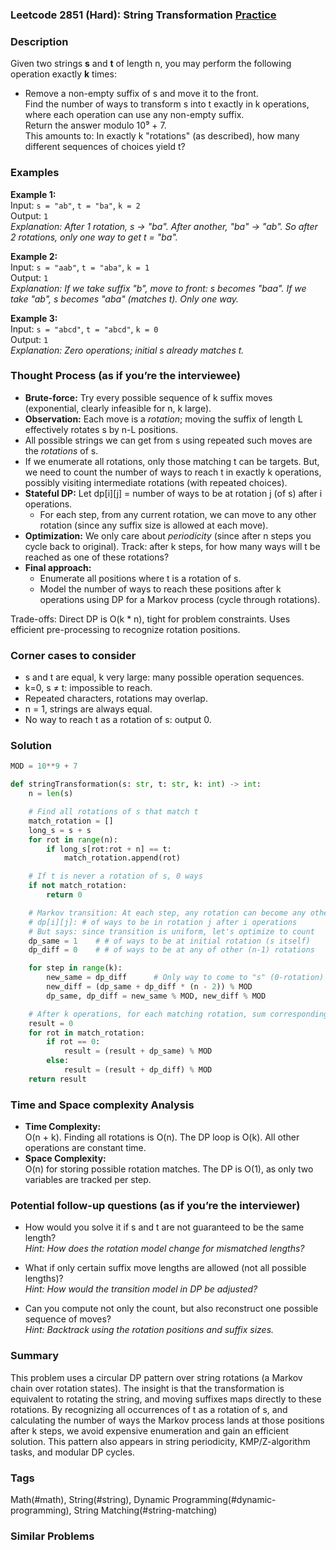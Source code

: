 ### Leetcode 2851 (Hard): String Transformation [Practice](https://leetcode.com/problems/string-transformation)

### Description  
Given two strings **s** and **t** of length n, you may perform the following operation exactly **k** times:  
- Remove a non-empty suffix of s and move it to the front.  
Find the number of ways to transform s into t exactly in k operations, where each operation can use any non-empty suffix.  
Return the answer modulo 10⁹ + 7.  
This amounts to: In exactly k "rotations" (as described), how many different sequences of choices yield t?

### Examples  

**Example 1:**  
Input: `s = "ab"`, `t = "ba"`, `k = 2`  
Output: `1`  
*Explanation: After 1 rotation, s → "ba". After another, "ba" → "ab". So after 2 rotations, only one way to get t = "ba".*

**Example 2:**  
Input: `s = "aab"`, `t = "aba"`, `k = 1`  
Output: `1`  
*Explanation: If we take suffix "b", move to front: s becomes "baa". If we take "ab", s becomes "aba" (matches t). Only one way.*

**Example 3:**  
Input: `s = "abcd"`, `t = "abcd"`, `k = 0`  
Output: `1`  
*Explanation: Zero operations; initial s already matches t.*

### Thought Process (as if you’re the interviewee)  

- **Brute-force:** Try every possible sequence of k suffix moves (exponential, clearly infeasible for n, k large).
- **Observation:** Each move is a *rotation*; moving the suffix of length L effectively rotates s by n-L positions.
- All possible strings we can get from s using repeated such moves are the *rotations* of s.
- If we enumerate all rotations, only those matching t can be targets. But, we need to count the number of ways to reach t in exactly k operations, possibly visiting intermediate rotations (with repeated choices).
- **Stateful DP:** Let dp[i][j] = number of ways to be at rotation j (of s) after i operations.
    - For each step, from any current rotation, we can move to any other rotation (since any suffix size is allowed at each move).
- **Optimization:** We only care about *periodicity* (since after n steps you cycle back to original). Track: after k steps, for how many ways will t be reached as one of these rotations?
- **Final approach:**  
    - Enumerate all positions where t is a rotation of s.
    - Model the number of ways to reach these positions after k operations using DP for a Markov process (cycle through rotations).

Trade-offs: Direct DP is O(k \* n), tight for problem constraints. Uses efficient pre-processing to recognize rotation positions.

### Corner cases to consider  
- s and t are equal, k very large: many possible operation sequences.
- k=0, s ≠ t: impossible to reach.
- Repeated characters, rotations may overlap.
- n = 1, strings are always equal.
- No way to reach t as a rotation of s: output 0.

### Solution

```python
MOD = 10**9 + 7

def stringTransformation(s: str, t: str, k: int) -> int:
    n = len(s)

    # Find all rotations of s that match t
    match_rotation = []
    long_s = s + s
    for rot in range(n):
        if long_s[rot:rot + n] == t:
            match_rotation.append(rot)

    # If t is never a rotation of s, 0 ways
    if not match_rotation:
        return 0

    # Markov transition: At each step, any rotation can become any other
    # dp[i][j]: # of ways to be in rotation j after i operations
    # But says: since transition is uniform, let's optimize to count
    dp_same = 1    # # of ways to be at initial rotation (s itself)
    dp_diff = 0    # # of ways to be at any of other (n-1) rotations

    for step in range(k):
        new_same = dp_diff      # Only way to come to "s" (0-rotation) is from "not s"
        new_diff = (dp_same + dp_diff * (n - 2)) % MOD
        dp_same, dp_diff = new_same % MOD, new_diff % MOD

    # After k operations, for each matching rotation, sum corresponding counts
    result = 0
    for rot in match_rotation:
        if rot == 0:
            result = (result + dp_same) % MOD
        else:
            result = (result + dp_diff) % MOD
    return result
```

### Time and Space complexity Analysis  

- **Time Complexity:**  
  O(n + k). Finding all rotations is O(n). The DP loop is O(k). All other operations are constant time.
- **Space Complexity:**  
  O(n) for storing possible rotation matches. The DP is O(1), as only two variables are tracked per step.

### Potential follow-up questions (as if you’re the interviewer)  

- How would you solve it if s and t are not guaranteed to be the same length?  
  *Hint: How does the rotation model change for mismatched lengths?*

- What if only certain suffix move lengths are allowed (not all possible lengths)?  
  *Hint: How would the transition model in DP be adjusted?*

- Can you compute not only the count, but also reconstruct one possible sequence of moves?  
  *Hint: Backtrack using the rotation positions and suffix sizes.*

### Summary
This problem uses a circular DP pattern over string rotations (a Markov chain over rotation states). The insight is that the transformation is equivalent to rotating the string, and moving suffixes maps directly to these rotations. By recognizing all occurrences of t as a rotation of s, and calculating the number of ways the Markov process lands at those positions after k steps, we avoid expensive enumeration and gain an efficient solution. This pattern also appears in string periodicity, KMP/Z-algorithm tasks, and modular DP cycles.

### Tags
Math(#math), String(#string), Dynamic Programming(#dynamic-programming), String Matching(#string-matching)

### Similar Problems
